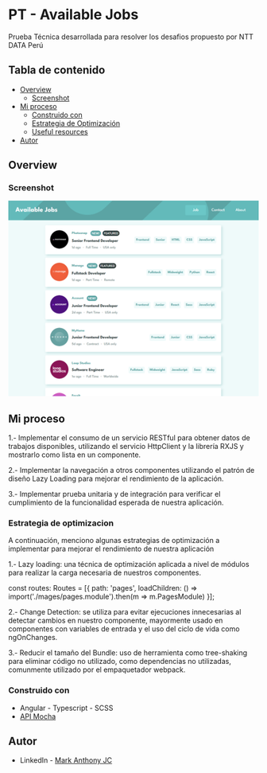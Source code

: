 # PT - Available Jobs 

Prueba Técnica desarrollada para resolver los desafios propuesto por NTT DATA Perú

## Tabla de contenido

- [Overview](#overview)
    - [Screenshot](#screenshot)
- [Mi proceso](#mi-proceso)
    - [Construido con](#construido-con)
    - [Estrategia de Optimización](#estrategia-de-optimizacion)
    - [Useful resources](#useful-resources)
- [Autor](#autor)

## Overview

### Screenshot

![](./screenshot.jpg)

## Mi proceso

1.- Implementar el consumo de un servicio RESTful para obtener datos de trabajos disponibles, utilizando el servicio HttpClient y la librería RXJS y mostrarlo como lista en un componente.

2.- Implementar la navegación a otros componentes utilizando el patrón de diseño Lazy Loading para mejorar el rendimiento de la aplicación.

3.- Implementar prueba unitaria y de integración para verificar el cumplimiento de la funcionalidad esperada de nuestra aplicación.

### Estrategia de optimizacion

A continuación, menciono algunas estrategias de optimización a implementar para mejorar el rendimiento de nuestra aplicación

1.- Lazy loading: una técnica de optimización aplicada a nivel de módulos para realizar la carga necesaria de nuestros componentes.

const routes: Routes = [{ path: 'pages', loadChildren: () => import('./mages/pages.module').then(m => m.PagesModule) }];

2.- Change Detection: se utiliza para evitar ejecuciones innecesarias al detectar cambios en nuestro componente, mayormente usado en componentes con variables de entrada y el uso del ciclo de vida como ngOnChanges.

3.- Reducir el tamaño del Bundle: uso de herramienta como tree-shaking para eliminar código no utilizado, como dependencias no utilizadas, comunmente utilizado por el empaquetador webpack.

### Construido con

- Angular - Typescript - SCSS
- [API Mocha](https://apimocha.com/)

## Autor

- LinkedIn - [Mark Anthony JC](https://www.linkedin.com/in/mark-anthony-jorge-cerr%C3%B3n-b3202b156/)
